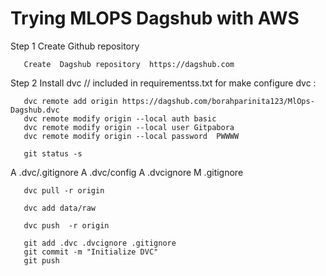 # Trying MLOPS Dagshub with AWS

Step 1 Create Github repository  
 
       Create  Dagshub repository  https://dagshub.com
       
Step 2 Install dvc   // included in  requirementss.txt for make
       configure dvc :
       
       dvc remote add origin https://dagshub.com/borahparinita123/MlOps-Dagshub.dvc
       dvc remote modify origin --local auth basic
       dvc remote modify origin --local user Gitpabora
       dvc remote modify origin --local password  PWWWW
       
       git status -s 
  A    .dvc/.gitignore
  A    .dvc/config
  A    .dvcignore
  M    .gitignore
       
       
       
       dvc pull -r origin
       
       dvc add data/raw
       
       dvc push  -r origin
       
       git add .dvc .dvcignore .gitignore
       git commit -m "Initialize DVC"
       git push